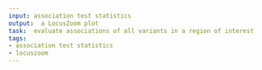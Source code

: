 ```yaml
---
input: association test statistics
output:  a LocusZoom plot
task:  evaluate associations of all variants in a region of interest
tags:
- association test statistics
- locuszoom
---
```

